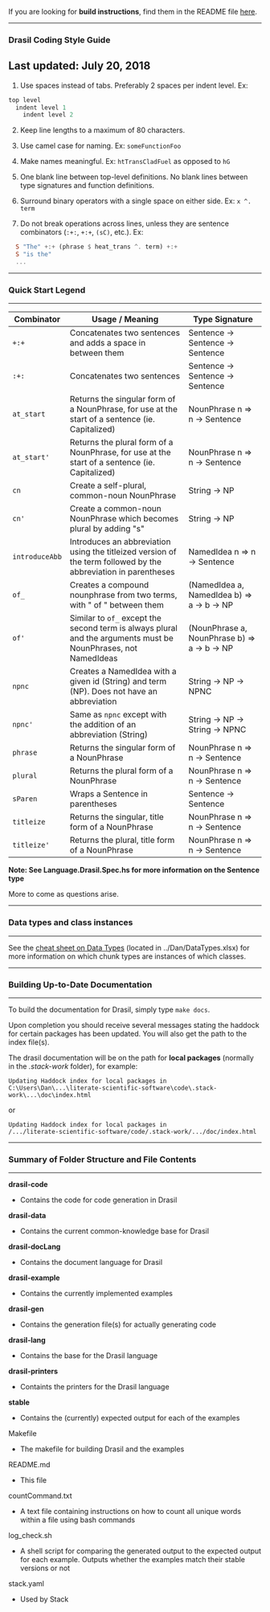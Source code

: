 If you are looking for **build instructions**, find them in the README file [here](https://github.com/JacquesCarette/literate-scientific-software).

--------------------------------------------------
### Drasil Coding Style Guide
Last updated: July 20, 2018
--------------------------------------------------

1. Use spaces instead of tabs. Preferably 2 spaces per indent level. Ex:

```Haskell
top level
  indent level 1
    indent level 2
```
2. Keep line lengths to a maximum of 80 characters.

3. Use camel case for naming. Ex: `someFunctionFoo`

4. Make names meaningful. Ex: `htTransCladFuel` as opposed to `hG`

5. One blank line between top-level definitions. No blank lines between type signatures and function definitions.

6. Surround binary operators with a single space on either side. Ex: `x ^. term`

7. Do not break operations across lines, unless they are sentence combinators (`:+:`, `+:+`, `(sC)`, etc.). Ex: 

```Haskell
  S "The" +:+ (phrase $ heat_trans ^. term) +:+ 
  S "is the"
  ...
```

-------------------------------------------------
### Quick Start Legend
-------------------------------------------------

| Combinator | Usage / Meaning | Type Signature |
|------------|-----------------|----------------|
| `+:+` | Concatenates two sentences and adds a space in between them | Sentence -> Sentence -> Sentence |
| `:+:` | Concatenates two sentences | Sentence -> Sentence -> Sentence |
| `at_start` | Returns the singular form of a NounPhrase, for use at the start of a sentence (ie. Capitalized) | NounPhrase n => n -> Sentence |
| `at_start'` | Returns the plural form of a NounPhrase, for use at the start of a sentence (ie. Capitalized) | NounPhrase n => n -> Sentence |
| `cn` | Create a self-plural, common-noun NounPhrase | String -> NP |
| `cn'` | Create a common-noun NounPhrase which becomes plural by adding "s" | String -> NP |
| `introduceAbb` | Introduces an abbreviation using the titleized version of the term followed by the abbreviation in parentheses | NamedIdea n => n -> Sentence |
| `of_` | Creates a compound nounphrase from two terms, with " of " between them | (NamedIdea a, NamedIdea b) => a -> b -> NP |
| `of'` | Similar to `of_` except the second term is always plural and the arguments must be NounPhrases, not NamedIdeas | (NounPhrase a, NounPhrase b) => a -> b -> NP |
| `npnc` | Creates a NamedIdea with a given id (String) and term (NP). Does not have an abbreviation | String -> NP -> NPNC |
| `npnc'` | Same as `npnc` except with the addition of an abbreviation (String) | String -> NP -> String -> NPNC |
| `phrase` | Returns the singular form of a NounPhrase | NounPhrase n => n -> Sentence |
| `plural` | Returns the plural form of a NounPhrase | NounPhrase n => n -> Sentence |
| `sParen` | Wraps a Sentence in parentheses | Sentence -> Sentence |
| `titleize` | Returns the singular, title form of a NounPhrase | NounPhrase n => n -> Sentence |
| `titleize'` | Returns the plural, title form of a NounPhrase | NounPhrase n => n -> Sentence |

**Note: See Language.Drasil.Spec.hs for more information on the Sentence type**

More to come as questions arise.

-------------------------------------------------
### Data types and class instances
-------------------------------------------------

See the 
[cheat sheet on Data Types](https://github.com/JacquesCarette/Drasil/blob/master/Dan/DataTypes.xlsx) 
(located in ../Dan/DataTypes.xlsx) for more information on which chunk types are instances
of which classes.

-------------------------------------------------
### Building Up-to-Date Documentation
-------------------------------------------------

To build the documentation for Drasil, simply type `make docs`.

Upon completion you should receive several messages stating the haddock for certain
packages has been updated. You will also get the path to the index file(s).

The drasil documentation will be on the path for **local packages** (normally in
the *.stack-work* folder), for example:

```
Updating Haddock index for local packages in
C:\Users\Dan\...\literate-scientific-software\code\.stack-work\...\doc\index.html
```

or

```
Updating Haddock index for local packages in
/.../literate-scientific-software/code/.stack-work/.../doc/index.html
```

--------------------------------------------------
### Summary of Folder Structure and File Contents
--------------------------------------------------

**drasil-code**
  - Contains the code for code generation in Drasil

**drasil-data**
  - Contains the current common-knowledge base for Drasil

**drasil-docLang**
  - Contains the document language for Drasil
  
**drasil-example**
  - Contains the currently implemented examples

**drasil-gen**
  - Contains the generation file(s) for actually generating code
  
**drasil-lang**
  - Contains the base for the Drasil language

**drasil-printers**
  - Containts the printers for the Drasil language
  
**stable**
  - Contains the (currently) expected output for each of the examples
  
Makefile
  - The makefile for building Drasil and the examples

README.md
  - This file
  
countCommand.txt
  - A text file containing instructions on how to count all unique words 
  within a file using bash commands
  
log_check.sh
  - A shell script for comparing the generated output to the expected output for
  each example. Outputs whether the examples match their stable versions or not
  
stack.yaml
  - Used by Stack
